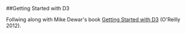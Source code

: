 ##Getting Started with D3

Follwing along with Mike Dewar's book [Getting Started with D3](http://shop.oreilly.com/product/0636920025429.do) (O'Reilly 2012).
